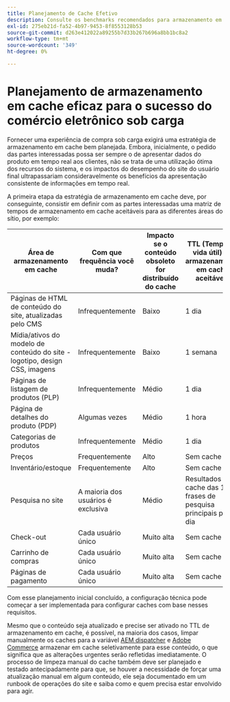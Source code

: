 ```yaml
---
title: Planejamento de Cache Efetivo
description: Consulte os benchmarks recomendados para armazenamento em cache para garantir o sucesso do site sob carregamento.
exl-id: 275eb21d-fa52-4b97-9453-8f8553128b53
source-git-commit: d263e412022a89255b7d33b267b696a8bb1bc8a2
workflow-type: tm+mt
source-wordcount: '349'
ht-degree: 0%

---
```


# Planejamento de armazenamento em cache eficaz para o sucesso do comércio eletrônico sob carga

Fornecer uma experiência de compra sob carga exigirá uma estratégia de armazenamento em cache bem planejada. Embora, inicialmente, o pedido das partes interessadas possa ser sempre o de apresentar dados do produto em tempo real aos clientes, não se trata de uma utilização ótima dos recursos do sistema, e os impactos do desempenho do site do usuário final ultrapassariam consideravelmente os benefícios da apresentação consistente de informações em tempo real.

A primeira etapa da estratégia de armazenamento em cache deve, por conseguinte, consistir em definir com as partes interessadas uma matriz de tempos de armazenamento em cache aceitáveis para as diferentes áreas do sítio, por exemplo:

| Área de armazenamento em cache | Com que frequência você muda? | Impacto se o conteúdo obsoleto for distribuído do cache | TTL (Tempo de vida útil) do armazenamento em cache aceitável? |
|---------------------------------------------------------------|--------------------|-------------------------------------------|-----------------------------------------------------|
| Páginas de HTML de conteúdo do site, atualizadas pelo CMS | Infrequentemente | Baixo | 1 dia |
| Mídia/ativos do modelo de conteúdo do site - logotipo, design CSS, imagens | Infrequentemente | Baixo | 1 semana |
| Páginas de listagem de produtos (PLP) | Infrequentemente | Médio | 1 dia |
| Página de detalhes do produto (PDP) | Algumas vezes | Médio | 1 hora |
| Categorias de produtos | Infrequentemente | Médio | 1 dia |
| Preços | Frequentemente | Alto | Sem cache |
| Inventário/estoque | Frequentemente | Alto | Sem cache |
| Pesquisa no site | A maioria dos usuários é exclusiva | Médio | Resultados do cache das 100 frases de pesquisa principais para 1 dia |
| Check-out | Cada usuário único | Muito alta | Sem cache |
| Carrinho de compras | Cada usuário único | Muito alta | Sem cache |
| Páginas de pagamento | Cada usuário único | Muito alta | Sem cache |

Com esse planejamento inicial concluído, a configuração técnica pode começar a ser implementada para configurar caches com base nesses requisitos.

Mesmo que o conteúdo seja atualizado e precise ser ativado no TTL de armazenamento em cache, é possível, na maioria dos casos, limpar manualmente os caches para a variável [AEM dispatcher](https://experienceleague.adobe.com/docs/experience-manager-dispatcher/using/configuring/page-invalidate.html?lang=en) e [Adobe Commerce](../configuration//cli/manage-cache.md#clean-and-flush-cache-types) armazenar em cache seletivamente para esse conteúdo, o que significa que as alterações urgentes serão refletidas imediatamente. O processo de limpeza manual do cache também deve ser planejado e testado antecipadamente para que, se houver a necessidade de forçar uma atualização manual em algum conteúdo, ele seja documentado em um runbook de operações do site e saiba como e quem precisa estar envolvido para agir.
